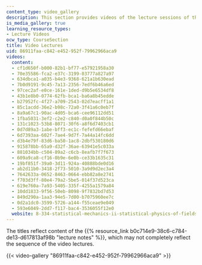 ```yaml
---
content_type: video_gallery
description: This section provides videos of the lecture sessions of the course.
is_media_gallery: true
learning_resource_types:
- Lecture Videos
ocw_type: CourseSection
title: Video Lectures
uid: 86911faa-c842-e452-952f-79962966aca9
videos:
  content:
  - cf1d650f-b000-82b1-bf77-e57921958a30
  - 70e35586-fca2-e37c-3199-03777a827a97
  - 634dbca1-a035-b4e3-9368-621a1b630ead
  - 7b0d9191-9c45-7a13-2356-7edf6b46a6ed
  - 97cec2af-e0ce-161e-1ded-d9b5e6534df8
  - 43b1e8b0-0774-62fb-bca1-ba6a8b45edde
  - b27952fc-4f27-a709-2543-02d7eacff1a1
  - 85c1acdd-36e2-b98c-72a0-3f41a6c0eb7f
  - 8a9a67c1-90ac-4d05-bca6-cee96112dd51
  - 1fba5031-3ef2-c2e2-c840-d0a0f844b50c
  - 131c1023-53b8-8071-30f6-a8f6d7403cb1
  - 0d7d89a3-1abe-bff3-ec1c-fefefd66ebaf
  - 6d7393aa-602f-7ae4-9d7f-7a44a14fc6dd
  - d3b4e79f-83d6-ba50-1ac8-2dbf530180d6
  - 915878bb-65a9-d32f-36ae-63941e5c033a
  - 881034bb-c504-89a2-c6cb-8eafb7f7f673
  - 609a9ca8-cf16-0b9e-6e0b-ce33b1635c31
  - 19bf851f-39a0-3d11-924a-40888bde0d16
  - ab2d11b0-3418-2f73-5010-3a9d9d2ec3a4
  - 7642633a-0652-8463-0664-ebb82a8e2741
  - f703d3ff-80e4-79a2-5be5-014f37d523ca
  - 619e760a-7a93-5405-335f-4255a1579a84
  - 10dd1833-9f56-50eb-8098-9f7832bd7d53
  - 849d290a-1aa3-94e5-7d00-b7075960ee7c
  - 0d2a1dc0-3599-5726-a144-f55ceae9e049
  - 593e6049-2dd7-f117-bac4-3536055f12e0
  website: 8-334-statistical-mechanics-ii-statistical-physics-of-fields-spring-2014
---
```


The titles reflect content of the {{% resource_link b0c714e9-38c6-c784-de13-d617813af98b "lecture notes" %}}, which may not completely reflect the sequence of the video lectures.

{{< video-gallery "86911faa-c842-e452-952f-79962966aca9" >}}


